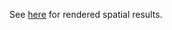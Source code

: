 See [here](https://drive.google.com/drive/folders/1m6ytmYS4i628YkNQOiwUY9mQ_sd9xXCe?usp=sharing) 
for rendered spatial results. 